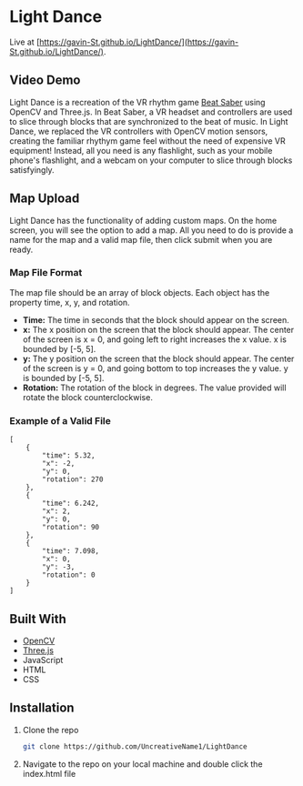 # Light Dance

Live at [https://gavin-St.github.io/LightDance/](https://gavin-St.github.io/LightDance/).

## Video Demo

Light Dance is a recreation of the VR rhythm game [Beat Saber](https://beatsaber.com/) using OpenCV and Three.js. In Beat Saber, a VR headset and controllers are used to slice through blocks that are synchronized to the beat of music. In Light Dance, we replaced the VR controllers with OpenCV motion sensors, creating the familiar rhythym game feel without the need of expensive VR equipment! Instead, all you need is any flashlight, such as your mobile phone's flashlight, and a webcam on your computer to slice through blocks satisfyingly.

## Map Upload

Light Dance has the functionality of adding custom maps. On the home screen, you will see the option to add a map. All you need to do is provide a name for the map and a valid map file, then click submit when you are ready.

### Map File Format

The map file should be an array of block objects. Each object has the property time, x, y, and rotation.

- **Time:** The time in seconds that the block should appear on the screen.
- **x:** The x position on the screen that the block should appear. The center of the screen is x = 0, and going left to right increases the x value. x is bounded by [-5, 5].
- **y:** The y position on the screen that the block should appear. The center of the screen is y = 0, and going bottom to top increases the y value. y is bounded by [-5, 5].
- **Rotation:** The rotation of the block in degrees. The value provided will rotate the block counterclockwise.

### Example of a Valid File

```
[
    {
        "time": 5.32,
        "x": -2, 
        "y": 0,
        "rotation": 270
    },
    {
        "time": 6.242,
        "x": 2, 
        "y": 0,
        "rotation": 90
    },
    {
        "time": 7.098,
        "x": 0, 
        "y": -3,
        "rotation": 0
    }
]
```

## Built With

- [OpenCV](https://opencv.org/)
- [Three.js](https://threejs.org/)
- JavaScript
- HTML
- CSS

## Installation

1. Clone the repo
   ```sh
   git clone https://github.com/UncreativeName1/LightDance
   ```
2. Navigate to the repo on your local machine and double click the index.html file

